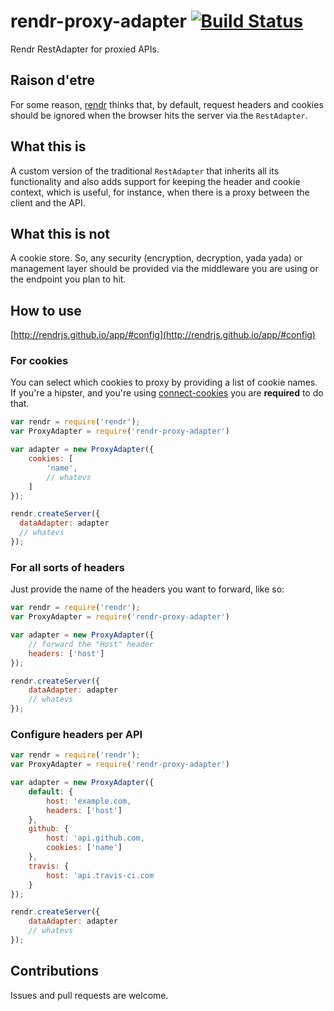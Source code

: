 # rendr-proxy-adapter [![Build Status](https://travis-ci.org/ruiquelhas/rendr-proxy-adapter.png)](https://travis-ci.org/ruiquelhas/rendr-proxy-adapter)

Rendr RestAdapter for proxied APIs.

## Raison d'etre

For some reason, [rendr](//github.com/rendrjs/rendr) thinks that, by default, request headers and cookies should be ignored when the browser hits the server via the `RestAdapter`.

## What this is

A custom version of the traditional `RestAdapter` that inherits all its functionality and also adds support for keeping the header and cookie context, which is useful, for instance, when there is a proxy between the client and the API.

## What this is not

A cookie store. So, any security (encryption, decryption, yada yada) or management layer should be provided via the middleware you are using or the endpoint you plan to hit.

## How to use
[http://rendrjs.github.io/app/#config](http://rendrjs.github.io/app/#config)

### For cookies

You can select which cookies to proxy by providing a list of cookie names. If you're a hipster, and you're using [connect-cookies](//github.com/expressjs/cookies) you are **required** to do that.

```javascript
var rendr = require('rendr');
var ProxyAdapter = require('rendr-proxy-adapter')

var adapter = new ProxyAdapter({
    cookies: [
        'name',
        // whatevs
    ]
});

rendr.createServer({
  dataAdapter: adapter
  // whatevs
});
```

### For all sorts of headers

Just provide the name of the headers you want to forward, like so:

```javascript
var rendr = require('rendr');
var ProxyAdapter = require('rendr-proxy-adapter')

var adapter = new ProxyAdapter({
    // forward the "Host" header
    headers: ['host']
});

rendr.createServer({
    dataAdapter: adapter
    // whatevs
});
```

### Configure headers per API

```javascript
var rendr = require('rendr');
var ProxyAdapter = require('rendr-proxy-adapter')

var adapter = new ProxyAdapter({
    default: {
    	host: 'example.com,
    	headers: ['host']
    },
    github: {
    	host: 'api.github.com,
    	cookies: ['name']
    },
    travis: {
    	host: 'api.travis-ci.com
    }
});

rendr.createServer({
    dataAdapter: adapter
    // whatevs
});
```

## Contributions

Issues and pull requests are welcome.
